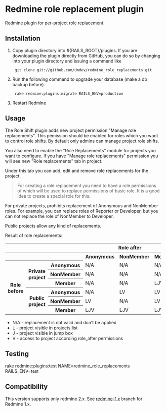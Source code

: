 # Redmine role replacement plugin

Redmine plugin for per-project role replacement.

## Installation

1. Copy plugin directory into #{RAILS_ROOT}/plugins.
If you are downloading the plugin directly from GitHub,
you can do so by changing into your plugin directory and issuing a command like

        git clone git://github.com/Undev/redmine_role_replacements.git

2. Run the following command to upgrade your database (make a db backup before).

        rake redmine:plugins:migrate RAILS_ENV=production

3. Restart Redmine

## Usage

The Role Shift plugin adds new project permission "Manage role replacements". This pemission should be enabled for roles which you want to control role shifts. By default only admins can manage project role shifts.

You also need to enable the "Role Replacements" module for projects you want to configure.
If you have "Manage role replacements" permission you will see new "Role replacements" tab in project.

Under this tab you can add, edit and remove role replacements for the project.

> For creating a role replacement you need to have a role permissions of which will be used to replace permissions of basic role. It is a good idea to create a special role for this.

For private projects, prohibits replacement of Anonymous and NonMember roles. For example, you can replace roles of Reporter or Developer, but you can not replace the role of NonMember to Developer.

Public projects allow any kind of replacements.

Result of role replacements:

<table>
  <tr>
    <th colspan="3"></th>
    <th colspan="3">Role after</th>
  </tr>
  <tr>
    <th colspan="3"></th>
    <th>Anonymous</th>
    <th>NonMember</th>
    <th>Member</th>
  </tr>
  <tr>
    <th rowspan="6">Role before</th>
    <th rowspan="3">Private project</th>
    <th>Anonymous</th>
    <td>N/A</td>
    <td>N/A</td>
    <td>N/A</td>
  </tr>
  <tr>
    <th>NonMember</th>
    <td>N/A</td>
    <td>N/A</td>
    <td>N/A</td>
  </tr>
  <tr>
    <th>Member</th>
    <td>N/A</td>
    <td>N/A</td>
    <td>LJV</td>
  </tr>
  <tr>
    <th rowspan="3">Public project</th>
    <th>Anonymous</th>
    <td>N/A</td>
    <td>LV</td>
    <td>LV</td>
  </tr>
  <tr>
    <th>NonMember</th>
    <td>LV</td>
    <td>N/A</td>
    <td>LV</td>
  </tr>
  <tr>
    <th>Member</th>
    <td>LJV</td>
    <td>LJV</td>
    <td>LJV</td>
  </tr>
</table>

* N/A - replacement is not valid and don't be applied
* L - project visible in projects list
* J - project visible in jump box
* V - access to project according role_after permissions

## Testing

rake redmine:plugins:test NAME=redmine_role_replacements RAILS_ENV=test

## Compatibility

This version supports only redmine 2.x. See [redmine-1.x](https://github.com/Undev/redmine_role_replacements/tree/redmine-1.x) branch for Redmine 1.x.

